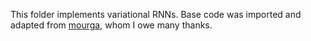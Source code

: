 This folder implements variational RNNs. Base code was imported and adapted from [mourga](https://github.com/mourga/variational-lstm), whom I owe many thanks.
